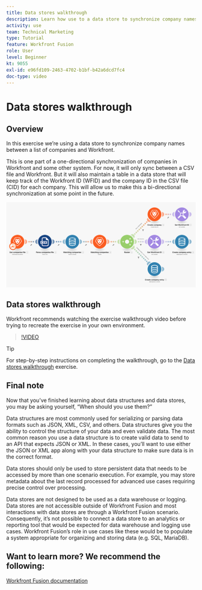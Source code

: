 ```yaml
---
title: Data stores walkthrough
description: Learn how use to a data store to synchronize company names between a list of companies and Workfront using [!DNL Adobe Workfront Fusion].
activity: use
team: Technical Marketing
type: Tutorial
feature: Workfront Fusion
role: User
level: Beginner
kt: 9055
exl-id: e96fd109-2463-4702-b1bf-b42a6dcd7fc4
doc-type: video
---
```

# Data stores walkthrough

## Overview

In this exercise we’re using a data store to synchronize company names between a list of companies and Workfront.

This is one part of a one-directional synchronization of companies in Workfront and some other system. For now, it will only sync between a CSV file and Workfront. But it will also maintain a table in a data store that will keep track of the Workfront ID (WFID) and the company ID in the CSV file (CID) for each company. This will allow us to make this a bi-directional synchronization at some point in the future.

![An image of a Fusion scenario](assets/data-structures-and-data-stores-2.png)

## Data stores walkthrough

Workfront recommends watching the exercise walkthrough video before trying to recreate the exercise in your own environment.

>[!VIDEO](https://video.tv.adobe.com/v/335296/?quality=12)

>[!TIP]
>
>For step-by-step instructions on completing the walkthrough, go to the [Data stores walkthrough](https://experienceleague.adobe.com/docs/workfront-learn/tutorials-workfront/fusion/exercises/data-stores.html?lang=en) exercise.


## Final note

Now that you’ve finished learning about data structures and data stores, you may be asking yourself, “When should you use them?” 

Data structures are most commonly used for serializing or parsing data formats such as JSON, XML, CSV, and others. Data structures give you the ability to control the structure of your data and even validate data. The most common reason you use a data structure is to create valid data to send to an API that expects JSON or XML. In these cases, you’ll want to use either the JSON or XML app along with your data structure to make sure data is in the correct format. 

Data stores should only be used to store persistent data that needs to be accessed by more than one scenario execution. For example, you may store metadata about the last record processed for advanced use cases requiring precise control over processing.  

Data stores are not designed to be used as a data warehouse or logging. Data stores are not accessible outside of Workfront Fusion and most interactions with data stores are through a Workfront Fusion scenario. Consequently, it’s not possible to connect a data store to an analytics or reporting tool that would be expected for data warehouse and logging use cases. Workfront Fusion’s role in use cases like these would be to populate a system appropriate for organizing and storing data (e.g. SQL, MariaDB).

## Want to learn more? We recommend the following:

[Workfront Fusion documentation](https://experienceleague.adobe.com/docs/workfront/using/adobe-workfront-fusion/workfront-fusion-2.html?lang=en)
